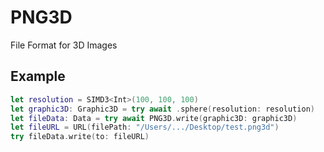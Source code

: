# PNG3D

File Format for 3D Images

## Example

```swift
let resolution = SIMD3<Int>(100, 100, 100)
let graphic3D: Graphic3D = try await .sphere(resolution: resolution)
let fileData: Data = try await PNG3D.write(graphic3D: graphic3D)
let fileURL = URL(filePath: "/Users/.../Desktop/test.png3d")
try fileData.write(to: fileURL)
```
